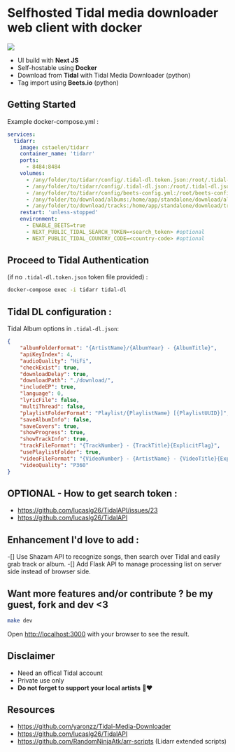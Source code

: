 # Selfhosted Tidal media downloader web client with docker
<img src="https://github.com/cstaelen/tidarr/blob/main/screenshot.png?raw=true" />

- UI build with **Next JS**
- Self-hostable using **Docker**
- Download from **Tidal** with Tidal Media Downloader (python)
- Tag import using **Beets.io** (python)

## Getting Started

Example docker-compose.yml : 
```yaml
services:
  tidarr:
    image: cstaelen/tidarr
    container_name: 'tidarr'
    ports:
      - 8484:8484
    volumes:
      - /any/folder/to/tidarr/config/.tidal-dl.token.json:/root/.tidal-dl.token.json
      - /any/folder/to/tidarr/config/.tidal-dl.json:/root/.tidal-dl.json
      - /any/folder/to/tidarr/config/beets-config.yml:/root/beets-config.yml
      - /any/folder/to/download/albums:/home/app/standalone/download/albums
      - /any/folder/to/download/tracks:/home/app/standalone/download/tracks
    restart: 'unless-stopped'
    environment:
      - ENABLE_BEETS=true
      - NEXT_PUBLIC_TIDAL_SEARCH_TOKEN=<search_token> #optional
      - NEXT_PUBLIC_TIDAL_COUNTRY_CODE=<country-code> #optional
```
## Proceed to Tidal Authentication 
(if no `.tidal-dl.token.json` token file provided) : 
```bash 
docker-compose exec -i tidarr tidal-dl
```

## Tidal DL configuration : 
Tidal Album options in `.tidal-dl.json`:
```json
{
    "albumFolderFormat": "{ArtistName}/{AlbumYear} - {AlbumTitle}",
    "apiKeyIndex": 4,
    "audioQuality": "HiFi",
    "checkExist": true,
    "downloadDelay": true,
    "downloadPath": "./download/",
    "includeEP": true,
    "language": 0,
    "lyricFile": false,
    "multiThread": false,
    "playlistFolderFormat": "Playlist/{PlaylistName} [{PlaylistUUID}]",
    "saveAlbumInfo": false,
    "saveCovers": true,
    "showProgress": true,
    "showTrackInfo": true,
    "trackFileFormat": "{TrackNumber} - {TrackTitle}{ExplicitFlag}",
    "usePlaylistFolder": true,
    "videoFileFormat": "{VideoNumber} - {ArtistName} - {VideoTitle}{ExplicitFlag}",
    "videoQuality": "P360"
}
```

## OPTIONAL - How to get search token : 
- https://github.com/lucaslg26/TidalAPI/issues/23
- https://github.com/lucaslg26/TidalAPI


## Enhancement I'd love to add : 
-[] Use Shazam API to recognize songs, then search over Tidal and easily grab track or album.
-[] Add Flask API to manage processing list on server side instead of browser side.

## Want more features and/or contribute ? be my guest, fork and dev <3

```bash
make dev
```

Open [http://localhost:3000](http://localhost:3000) with your browser to see the result.

## Disclaimer
- Need an offical Tidal account
- Private use only
- **Do not forget to support your local artists** 🙏❤️

## Resources
- https://github.com/yaronzz/Tidal-Media-Downloader
- https://github.com/lucaslg26/TidalAPI
- https://github.com/RandomNinjaAtk/arr-scripts (Lidarr extended scripts)
